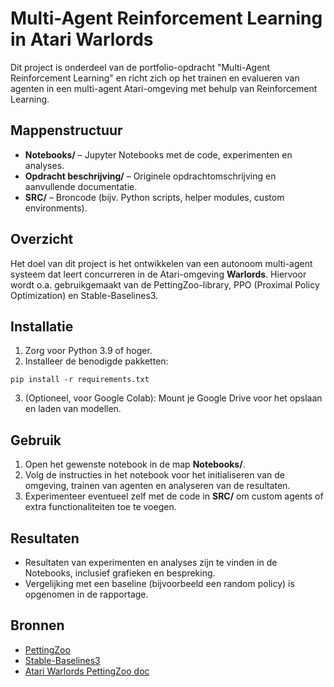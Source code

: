 # Multi-Agent Reinforcement Learning in Atari Warlords

Dit project is onderdeel van de portfolio-opdracht "Multi-Agent Reinforcement Learning" en richt zich op het trainen en evalueren van agenten in een multi-agent Atari-omgeving met behulp van Reinforcement Learning.

## Mappenstructuur

- **Notebooks/** – Jupyter Notebooks met de code, experimenten en analyses.
- **Opdracht beschrijving/** – Originele opdrachtomschrijving en aanvullende documentatie.
- **SRC/** – Broncode (bijv. Python scripts, helper modules, custom environments).

## Overzicht

Het doel van dit project is het ontwikkelen van een autonoom multi-agent systeem dat leert concurreren in de Atari-omgeving **Warlords**. Hiervoor wordt o.a. gebruikgemaakt van de PettingZoo-library, PPO (Proximal Policy Optimization) en Stable-Baselines3.

## Installatie

1. Zorg voor Python 3.9 of hoger.
2. Installeer de benodigde pakketten:

```pip install -r requirements.txt```

3. (Optioneel, voor Google Colab): Mount je Google Drive voor het opslaan en laden van modellen.

## Gebruik

1. Open het gewenste notebook in de map **Notebooks/**.
2. Volg de instructies in het notebook voor het initialiseren van de omgeving, trainen van agenten en analyseren van de resultaten.
3. Experimenteer eventueel zelf met de code in **SRC/** om custom agents of extra functionaliteiten toe te voegen.

## Resultaten

- Resultaten van experimenten en analyses zijn te vinden in de Notebooks, inclusief grafieken en bespreking.
- Vergelijking met een baseline (bijvoorbeeld een random policy) is opgenomen in de rapportage.

## Bronnen

- [PettingZoo](https://www.pettingzoo.ml/)
- [Stable-Baselines3](https://stable-baselines3.readthedocs.io/)
- [Atari Warlords PettingZoo doc](https://github.com/Farama-Foundation/PettingZoo/blob/master/pettingzoo/atari/warlords/warlords.md)
